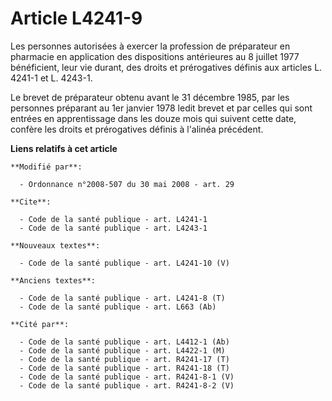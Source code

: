 # Article L4241-9

Les personnes autorisées à exercer la profession de préparateur en pharmacie en application des dispositions antérieures au 8
juillet 1977 bénéficient, leur vie durant, des droits et prérogatives définis aux articles L. 4241-1 et L. 4243-1. 

Le brevet de préparateur obtenu avant le 31 décembre 1985, par les personnes préparant au 1er janvier 1978 ledit brevet et
par celles qui sont entrées en apprentissage dans les douze mois qui suivent cette date, confère les droits et prérogatives
définis à l'alinéa précédent.

**Liens relatifs à cet article**

	**Modifié par**:

	  - Ordonnance n°2008-507 du 30 mai 2008 - art. 29

	**Cite**:

	  - Code de la santé publique - art. L4241-1
	  - Code de la santé publique - art. L4243-1

	**Nouveaux textes**:

	  - Code de la santé publique - art. L4241-10 (V)

	**Anciens textes**:

	  - Code de la santé publique - art. L4241-8 (T)
	  - Code de la santé publique - art. L663 (Ab)

	**Cité par**:

	  - Code de la santé publique - art. L4412-1 (Ab)
	  - Code de la santé publique - art. L4422-1 (M)
	  - Code de la santé publique - art. R4241-17 (T)
	  - Code de la santé publique - art. R4241-18 (T)
	  - Code de la santé publique - art. R4241-8-1 (V)
	  - Code de la santé publique - art. R4241-8-2 (V)
